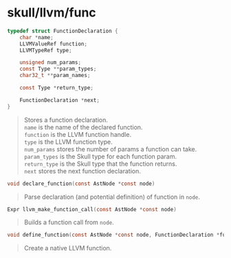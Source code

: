 # skull/llvm/func

```c
typedef struct FunctionDeclaration {
	char *name;
	LLVMValueRef function;
	LLVMTypeRef type;

	unsigned num_params;
	const Type **param_types;
	char32_t **param_names;

	const Type *return_type;

	FunctionDeclaration *next;
}
```

> Stores a function declaration.
> \
> `name` is the name of the declared function.
> \
> `function` is the LLVM function handle.
> \
> `type` is the LLVM function type.
> \
> `num_params` stores the number of params a function can take.
> \
> `param_types` is the Skull type for each function param.
> \
> `return_type` is the Skull type that the function returns.
> \
> `next` stores the next function declaration.

```c
void declare_function(const AstNode *const node)
```

> Parse declaration (and potential definition) of function in `node`.

```c
Expr llvm_make_function_call(const AstNode *const node)
```

> Builds a function call from `node`.

```c
void define_function(const AstNode *const node, FunctionDeclaration *func)
```

> Create a native LLVM function.

